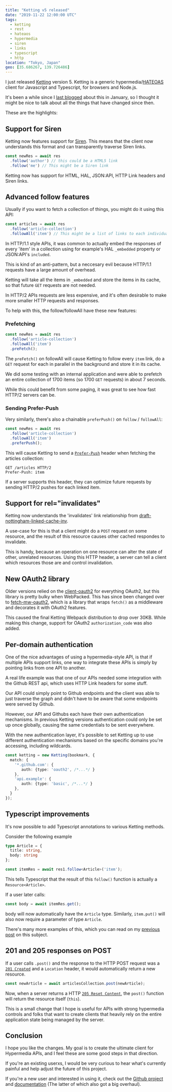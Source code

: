```yaml
---
title: "Ketting v5 released"
date: "2019-11-22 12:00:00 UTC"
tags:
  - ketting
  - rest
  - hateaos
  - hypermedia
  - siren
  - links
  - typescript
  - http
location: "Tokyo, Japan"
geo: [35.686267, 139.726486]
---
```


I just released [Ketting][1] version 5. Ketting is a generic
hypermedia/[HATEOAS][2] client for Javascript and Typescript, for browsers and
Node.js.

It's been a while since I [last blogged][3] about this in January, so I thought
it might be nice to talk about all the things that have changed since then.

These are the highlights:

Support for Siren
-----------------

Ketting now features support for [Siren][6]. This means that the client now
understands this format and can transparently traverse Siren links.

```typescript
const newRes = await res
  .follow('author') // this could be a HTML5 link
  .follow('me') // This might be a Siren link 
```

Ketting now has support for HTML, HAL, JSON:API, HTTP Link headers and Siren
links.


Advanced follow features
------------------------

Usually if you want to fetch a collection of things, you might do it using
this API:

```typescript
const articles = await res
  .follow('article-collection')
  .followAll('item') // This might be a list of links to each individual article
```

In HTTP/1.1 style APIs, it was common to actually embed the responses of
every 'item' in a collection using for example's HAL `_embedded` property or
JSON:API's `included`.

This is kind of an anti-pattern, but a neccesary evil because HTTP/1.1
requests have a large amount of overhead.

Ketting will take all the items in `_embedded` and store the items in
its cache, so that future `GET` requests are not needed.

In HTTP/2 APIs requests are less expensive, and it's often desirable to make
more smaller HTTP requests and responses.

To help with this, the follow/followAll have these new features:


### Prefetching

```typescript
const newRes = await res
  .follow('article-collection')
  .followAll('item')
  .preFetch();
```

The `preFetch()` on followAll will cause Ketting to follow every `item` link,
do a `GET` request for each in parallel in the background and store it in its
cache.

We did some testing with an internal application and were able to prefetch an
entire collection of 1700 items (so 1700 `GET` requests) in about 7 seconds.

While this could benefit from some paging, it was great to see how fast HTTP/2
servers can be.


### Sending Prefer-Push

Very similarly, there's also a chainable `preferPush()` on `follow` /
`followAll`:

```typescript
const newRes = await res
  .follow('article-collection')
  .followAll('item')
  .preferPush();
```

This will cause Ketting to send a [`Prefer-Push`][8] header when fetching the
articles collection:

    GET /articles HTTP/2
    Prefer-Push: item

If a server supports this header, they can optimize future requests by sending
HTTP/2 pushes for each linked item.


Support for rel="invalidates"
------------------------------

Ketting now understands the 'invalidates' link relationship from
[draft-nottingham-linked-cache-inv][7]. 

A use-case for this is that a client might do a `POST` request on some
resource, and the result of this resource causes other cached respondes
to invalidate.

This is handy, because an operation on one resource can alter the state of
other, unrelated resources.  Using this HTTP header, a server can tell a
client which resources those are and control invalidation.


New OAuth2 library
------------------

Older versions relied on the [client-oauth2][4] for everything OAuth2, but this
library is pretty bulky when WebPacked. This has since been changed over to
[fetch-mw-oauth2][5], which is a library that wraps `fetch()` as a middleware
and decorates it with OAuth2 features.

This caused the final Ketting Webpack distribution to drop over 30KB. While
making this change, support for OAuth2 `authorization_code` was also added.


Per-domain authentication
-------------------------

One of the nice advantages of using a hypermedia-style API, is that if multiple
APIs support links, one way to integrate these APIs is simply by pointing links
from one API to another.

A real life example was that one of our APIs needed some integration with the
Github REST api, which uses HTTP Link headers for some stuff.

Our API could simply point to Github endpoints and the client was able to just
traverse the graph and didn't have to be aware that some endpoints were served
by Github.

However, our API and Githubs each have their own authentication mechanisms.
In previous Ketting versions authentication could only be set up once globally,
causing the same credentials to be sent everywhere.

With the new authentication layer, it's possible to set Ketting up to use
different authentication mechanisms based on the specific domains you're
accessing, including wildcards.


```typescript
const ketting = new Ketting(bookmark, {
  match: {
    '*.github.com': {
       auth: {type: 'oauth2', /*...*/ }
    },
    'api.example': {
       auth: {type: 'basic', /*...*/ }
    },
  }
});
```

Typescript improvements
-----------------------

It's now possible to add Typescript annotations to various Ketting methods.

Consider the following example 

```typescript
type Article = {
  title: string,
  body: string
};

const itemRes = await res1.follow<Article>('item');
```

This tells Typescript that the result of this `follow()` function is actually
a `Resource<Article>`.

If a user later calls:

```typescript
const body = await itemRes.get();
```

body will now automatically have the `Article` type.
Similarly, `item.put()` will also now require a parameter of type `Article`.

There's many more examples of this, which you can read on my [previous post][9]
on this subject.


201 and 205 responses on POST
-----------------------------

If a user calls `.post()` and the response to the HTTP POST request was a
[`201 Created`][10] and a `Location` header, it would automatically return a
new resource.


```typescript
const newArticle = await articlesCollection.post(newArticle);
```

Now, when a server returns a HTTP [`205 Reset Content`][10], the `post()`
function will return the resource itself (`this`).

This is a small change that I hope is useful for APIs with strong hypermedia
controls and folks that want to create clients that heavily rely on the entire
application state being managed by the server.

Conclusion
----------

I hope you like the changes. My goal is to create the ultimate client for
Hypermedia APIs, and I feel these are some good steps in that direction.

If you're an existing userxs, I would be very curious to hear what's currently
painful and help adjust the future of this project.

If you're a new user and interested in using it, check out the
[Github project][1] and [documentation][12] (The latter of which also got a
big overhaul).

[1]: https://github.com/evert/ketting
[2]: https://en.wikipedia.org/wiki/HATEOAS
[3]: https://evertpot.com/ketting-2-5/
[4]: https://www.npmjs.com/package/client-oauth2
[5]: https://evertpot.com/fetch-mw-oauth2/
[6]: https://github.com/kevinswiber/siren
[7]: https://tools.ietf.org/html/draft-nottingham-linked-cache-inv-04
[8]: https://tools.ietf.org/html/draft-pot-prefer-push
[9]: https://evertpot.com/ketting-generics/
[10]: https://evertpot.com/http/201-created
[11]: https://evertpot.com/http/205-reset-content
[12]: https://github.com/evert/ketting/wiki
